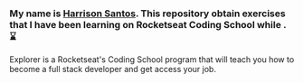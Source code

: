 ### My name is [Harrison Santos](https://www.linkedin.com/in/harrison-santos-664a634a/). This repository obtain exercises that I have been learning on Rocketseat Coding School while . :hourglass: 

Explorer is a Rocketseat's Coding School program that will teach you how to become a full stack developer and get access your job.